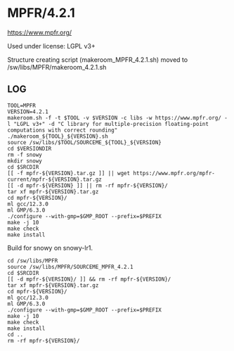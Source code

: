 MPFR/4.2.1
==========

<https://www.mpfr.org/>

Used under license:
LGPL v3+

Structure creating script (makeroom_MPFR_4.2.1.sh) moved to /sw/libs/MPFR/makeroom_4.2.1.sh

LOG
---

    TOOL=MPFR
    VERSION=4.2.1
    makeroom.sh -f -t $TOOL -v $VERSION -c libs -w https://www.mpfr.org/ -l "LGPL v3+" -d "C library for multiple-precision floating-point computations with correct rounding"
    ./makeroom_${TOOL}_${VERSION}.sh 
    source /sw/libs/$TOOL/SOURCEME_${TOOL}_${VERSION} 
    cd $VERSIONDIR
    rm -f snowy
    mkdir snowy
    cd $SRCDIR
    [[ -f mpfr-${VERSION}.tar.gz ]] || wget https://www.mpfr.org/mpfr-current/mpfr-${VERSION}.tar.gz
    [[ -d mpfr-${VERSION} ]] || rm -rf mpfr-${VERSION}/
    tar xf mpfr-${VERSION}.tar.gz 
    cd mpfr-${VERSION}/
    ml gcc/12.3.0
    ml GMP/6.3.0
    ./configure --with-gmp=$GMP_ROOT --prefix=$PREFIX
    make -j 10
    make check
    make install

Build for snowy on snowy-lr1.

    cd /sw/libs/MPFR
    source /sw/libs/MPFR/SOURCEME_MPFR_4.2.1
    cd $SRCDIR
    [[ -d mpfr-${VERSION}/ ]] && rm -rf mpfr-${VERSION}/
    tar xf mpfr-${VERSION}.tar.gz 
    cd mpfr-${VERSION}/
    ml gcc/12.3.0
    ml GMP/6.3.0
    ./configure --with-gmp=$GMP_ROOT --prefix=$PREFIX
    make -j 10
    make check
    make install
    cd ..
    rm -rf mpfr-${VERSION}/

